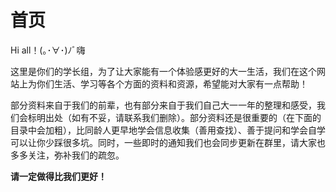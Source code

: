 # 首页

Hi all！(｡･∀･)ﾉﾞ嗨

这里是你们的学长组，为了让大家能有一个体验感更好的大一生活，我们在这个网站上为你们生活、学习等各个方面的资料和资源，希望能对大家有一点帮助！

部分资料来自于我们的前辈，也有部分来自于我们自己大一一年的整理和感受，我们会标明出处（如有不妥，请联系我们删除）。部分资料还是很重要的（在下面的目录中会加粗），比同龄人更早地学会信息收集（善用查找）、善于提问和学会自学可以让你少踩很多坑。同时，一些即时的通知我们也会同步更新在群里，请大家也多多关注，弥补我们的疏忽。

**请一定做得比我们更好！**
